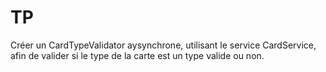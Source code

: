 # TP 

 Créer un CardTypeValidator aysynchrone, utilisant le service CardService, afin de valider 
 si le type de la carte est un type valide ou non. 

 






